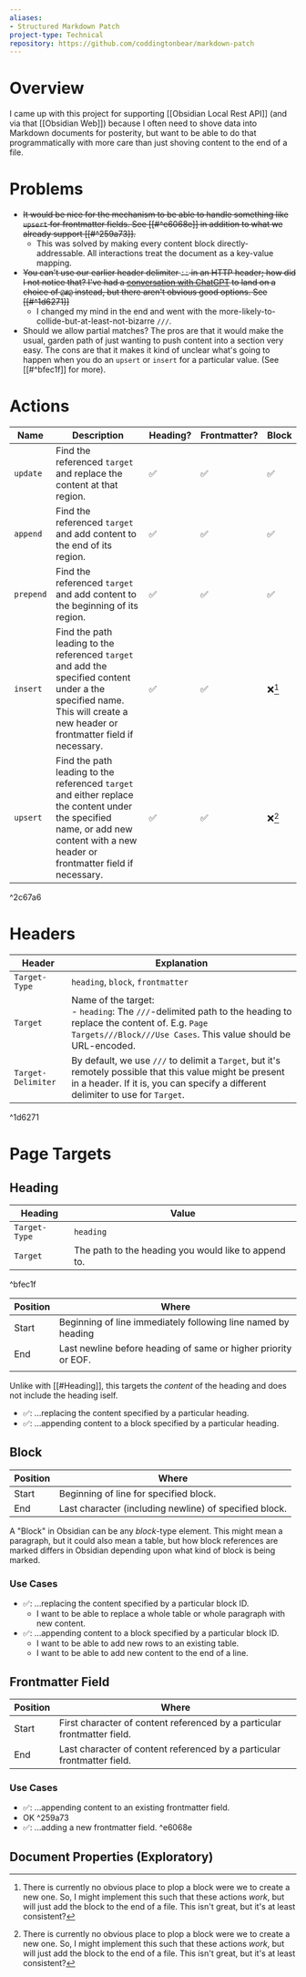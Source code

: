 ```yaml
---
aliases:
- Structured Markdown Patch
project-type: Technical
repository: https://github.com/coddingtonbear/markdown-patch
---
```


# Overview
I came up with this project for supporting [[Obsidian Local Rest API]] (and via that [[Obsidian Web]]) because I often need to shove data into Markdown documents for posterity, but want to be able to do that programmatically with more care than just shoving content to the end of a file.
# Problems
- ~~It would be nice for the mechanism to be able to handle something like `upsert` for frontmatter fields.  See [[#^e6068e]] in addition to what we already support [[#^259a73]].~~
	- This was solved by making every content block directly-addressable.  All interactions treat the document as a key-value mapping.
- ~~You can't use our earlier header delimiter `::` in an HTTP header; how did I not notice that?  I've had a [conversation with ChatGPT](https://chatgpt.com/share/117b262a-f534-40e6-bc05-287758706f34) to land on a choice of `@#@` instead, but there aren't obvious good options.  See [[#^1d6271]]~~
	- I changed my mind in the end and went with the more-likely-to-collide-but-at-least-not-bizarre `///`.
- Should we allow partial matches?  The pros are that it would make the usual, garden path of just wanting to push content into a section very easy.  The cons are that it makes it kind of unclear what's going to happen when you do an `upsert` or `insert` for a particular value.  (See [[#^bfec1f]] for more).

# Actions
| Name      | Description                                                                                                                                                                       | Heading? | Frontmatter? | Block               |
| --------- | --------------------------------------------------------------------------------------------------------------------------------------------------------------------------------- | -------- | ------------ | ------------------- |
| `update`  | Find the referenced `target` and replace the content at that region.                                                                                                              | ✅        | ✅            | ✅                   |
| `append`  | Find the referenced `target` and add content to the end of its region.                                                                                                            | ✅        | ✅            | ✅                   |
| `prepend` | Find the referenced `target` and add content to the beginning of its region.                                                                                                      | ✅        | ✅            | ✅                   |
| `insert`  | Find the path leading to the referenced `target` and add the specified content under a the specified name. This will create a new header or frontmatter field if necessary.       | ✅        | ✅            | ❌[^block-ambiguity] |
| `upsert`  | Find the path leading to the referenced `target` and either replace the content under the specified name, or add new content with a new header or frontmatter field if necessary. | ✅        | ✅            | ❌[^block-ambiguity] |

^2c67a6

# Headers
| Header             | Explanation                                                                                                                                                                                    |
| ------------------ | ---------------------------------------------------------------------------------------------------------------------------------------------------------------------------------------------- |
| `Target-Type`      | `heading`, `block`, `frontmatter`                                                                                                                                                              |
| `Target`           | Name of the target:<br>- `heading`: The `///`-delimited path to the heading to replace the content of.  E.g. `Page Targets///Block///Use Cases`.  This value should be URL-encoded.            |
| `Target-Delimiter` | By default, we use `///` to delimit a `Target`, but it's remotely possible that this value might be present in a header.  If it is, you can specify a different delimiter to use for `Target`. |

^1d6271

# Page Targets

## Heading

| Heading       | Value                                                 |
| ------------- | ----------------------------------------------------- |
| `Target-Type` | `heading`                                             |
| `Target`      | The path to the heading you would like to append to.  |

^bfec1f

| Position | Where                                                          |
| -------- | -------------------------------------------------------------- |
| Start    | Beginning of line immediately following line named by heading  |
| End      | Last newline before heading of same or higher priority or EOF. |
|          |                                                                |
Unlike with [[#Heading]], this targets the *content* of the heading and does not include the heading iself.
- ✅: ...replacing the content specified by a particular heading.
- ✅: ...appending content to a block specified by a particular heading.
## Block
| Position | Where                                                  |
| -------- | ------------------------------------------------------ |
| Start    | Beginning of line for specified block.                 |
| End      | Last character (including newline) of specified block. |
A "Block" in Obsidian can be any *block*-type element.  This might mean a paragraph, but it could also mean a table, but how block references are marked differs in Obsidian depending upon what kind of block is being marked.
### Use Cases
- ✅: ...replacing the content specified by a particular block ID.
	- I want to be able to replace a whole table or whole paragraph with new content.
- ✅: ...appending content to a block specified by a particular block ID.
	- I want to be able to add new rows to an existing table.
	- I want to be able to add new content to the end of a line.

## Frontmatter Field

| Position | Where                                                                    |
| -------- | ------------------------------------------------------------------------ |
| Start    | First character of content referenced by a particular frontmatter field. |
| End      | Last character of content referenced by a particular frontmatter field.  |
### Use Cases
- ✅: ...appending content to an existing frontmatter field.
- OK ^259a73
- ✅: ...adding a new frontmatter field. ^e6068e
## Document Properties (Exploratory)

[^block-ambiguity]: There is currently no obvious place to plop a block were we to create a new one.  So, I might implement this such that these actions *work*, but will just add the block to the end of a file.  This isn't great, but it's at least consistent?
